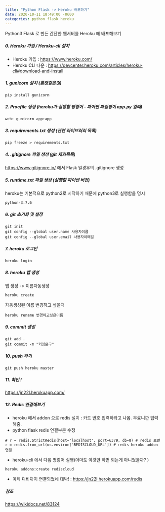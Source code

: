 ```yaml
---
title: "Python Flask -> Heroku 배포하기"
date: 2020-10-11 18:49:00 -0600
categories: python flask heroku
---
```

Python3 Flask 로 만든 간단한 웹서버를
Heroku 에 배포해보기

##### 0. Heroku 가입 / Heroku-cli 설치
* Heroku 가입 : <https://www.heroku.com/>
* Heroku CLI 다운 : <https://devcenter.heroku.com/articles/heroku-cli#download-and-install>

##### 1. gunicorn 설치 (톰캣같은것)
```
pip install gunicorn
```
##### 2. Procfile 생성 (heroku가 실행할 명령어 - 파이썬 파일명이 app.py 일때)
```
web: gunicorn app:app 
```
 
##### 3. requirements.txt 생성 (관련 라이브러리 목록)
```
pip freeze > requirements.txt
```
##### 4. .gitignore 파일 생성 (git 제외목록)
<https://www.gitignore.io/> 에서 Flask 일경우의 .gitignore 생성

##### 5. runtime.txt 파일 생성 (실행할 파이썬 버전)
heroku는 기본적으로 python2로 시작하기 때문에 python3로 실행함을 명시
```
python-3.7.6
```
##### 6. git 초기화 및 설정
```
git init
git config --global user.name 사용자이름
git config --global user.email 사용자이메일
```
##### 7. heroku 로그인
```
heroku login
```
##### 8. heroku 앱 생성 
앱 생성 -> 이름자동생성
```
heroku create
```
자동생성된 이름 변경하고 싶을때 
```
heroku rename 변경하고싶은이름
```
##### 9. commit 생성
```
git add .
git commit -m "커밋문구"
```
##### 10. push 하기
```
git push heroku master
```
##### 11. 확인 !
<https://jn22l.herokuapp.com/>

##### 12. Redis 연결해보기

* heroku 에서 addon 으로 redis 설치 : 카드 번호 입력하라고 나옴. 무료니깐 입력해줌.
* python flask redis 연결부분 수정
```
# r = redis.StrictRedis(host='localhost', port=6379, db=0) # redis 로컬
r = redis.from_url(os.environ['REDISCLOUD_URL']) # redis heroku addon 연결
```
* heroku-cli 에서 다음 명렁어 실행(아마도 이것만 하면 되는게 아니었을까? )
```
heroku addons:create rediscloud
```
* 이제 디비까지 연결되었네 대박! : <https://jn22l.herokuapp.com/redis>

##### 참조
<https://wikidocs.net/83124>
